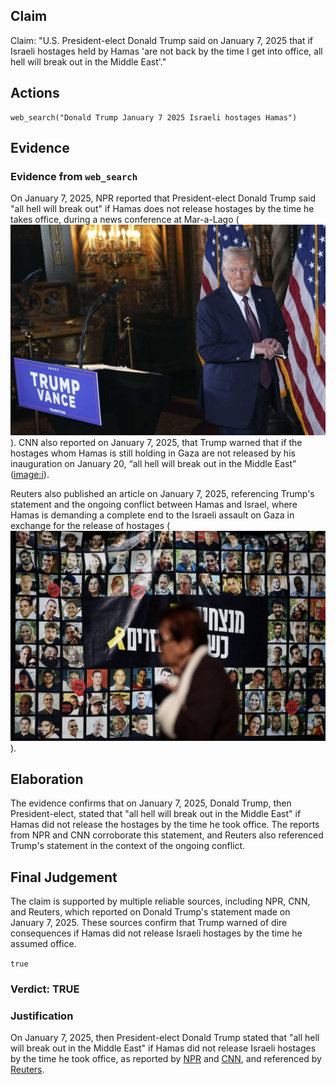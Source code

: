 ## Claim
Claim: "U.S. President-elect Donald Trump said on January 7, 2025 that if Israeli hostages held by Hamas 'are not back by the time I get into office, all hell will break out in the Middle East'."

## Actions
```
web_search("Donald Trump January 7 2025 Israeli hostages Hamas")
```

## Evidence
### Evidence from `web_search`
On January 7, 2025, NPR reported that President-elect Donald Trump said "all hell will break out" if Hamas does not release hostages by the time he takes office, during a news conference at Mar-a-Lago (![image 67](media/2025-07-18_13-25-1752845134-711302.jpg)). CNN also reported on January 7, 2025, that Trump warned that if the hostages whom Hamas is still holding in Gaza are not released by his inauguration on January 20, “all hell will break out in the Middle East” (<image:i>).

Reuters also published an article on January 7, 2025, referencing Trump's statement and the ongoing conflict between Hamas and Israel, where Hamas is demanding a complete end to the Israeli assault on Gaza in exchange for the release of hostages (![image 71](media/2025-07-18_13-26-1752845165-567006.jpg)).


## Elaboration
The evidence confirms that on January 7, 2025, Donald Trump, then President-elect, stated that "all hell will break out in the Middle East" if Hamas did not release the hostages by the time he took office. The reports from NPR and CNN corroborate this statement, and Reuters also referenced Trump's statement in the context of the ongoing conflict.


## Final Judgement
The claim is supported by multiple reliable sources, including NPR, CNN, and Reuters, which reported on Donald Trump's statement made on January 7, 2025. These sources confirm that Trump warned of dire consequences if Hamas did not release Israeli hostages by the time he assumed office.

`true`


### Verdict: TRUE

### Justification
On January 7, 2025, then President-elect Donald Trump stated that "all hell will break out in the Middle East" if Hamas did not release Israeli hostages by the time he took office, as reported by [NPR](https://www.npr.org/) and [CNN](https://www.cnn.com/), and referenced by [Reuters](https://www.reuters.com/).
